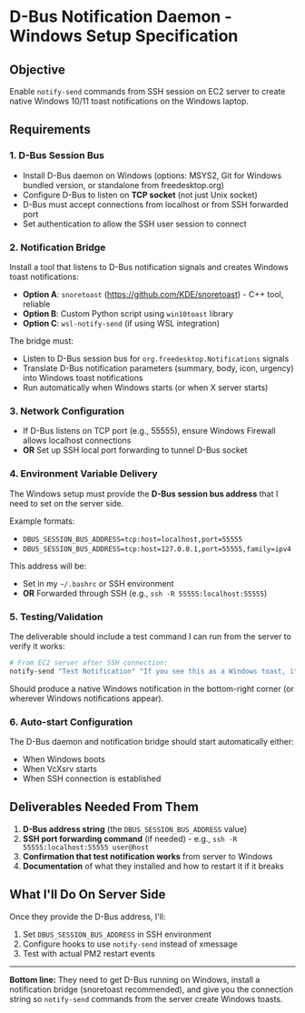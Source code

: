 # D-Bus Notification Daemon - Windows Setup Specification

## Objective
Enable `notify-send` commands from SSH session on EC2 server to create native Windows 10/11 toast notifications on the Windows laptop.

## Requirements

### 1. D-Bus Session Bus
- Install D-Bus daemon on Windows (options: MSYS2, Git for Windows bundled version, or standalone from freedesktop.org)
- Configure D-Bus to listen on **TCP socket** (not just Unix socket)
- D-Bus must accept connections from localhost or from SSH forwarded port
- Set authentication to allow the SSH user session to connect

### 2. Notification Bridge
Install a tool that listens to D-Bus notification signals and creates Windows toast notifications:
- **Option A**: `snoretoast` (https://github.com/KDE/snoretoast) - C++ tool, reliable
- **Option B**: Custom Python script using `win10toast` library
- **Option C**: `wsl-notify-send` (if using WSL integration)

The bridge must:
- Listen to D-Bus session bus for `org.freedesktop.Notifications` signals
- Translate D-Bus notification parameters (summary, body, icon, urgency) into Windows toast notifications
- Run automatically when Windows starts (or when X server starts)

### 3. Network Configuration
- If D-Bus listens on TCP port (e.g., 55555), ensure Windows Firewall allows localhost connections
- **OR** Set up SSH local port forwarding to tunnel D-Bus socket

### 4. Environment Variable Delivery
The Windows setup must provide the **D-Bus session bus address** that I need to set on the server side.

Example formats:
- `DBUS_SESSION_BUS_ADDRESS=tcp:host=localhost,port=55555`
- `DBUS_SESSION_BUS_ADDRESS=tcp:host=127.0.0.1,port=55555,family=ipv4`

This address will be:
- Set in my `~/.bashrc` or SSH environment
- **OR** Forwarded through SSH (e.g., `ssh -R 55555:localhost:55555`)

### 5. Testing/Validation
The deliverable should include a test command I can run from the server to verify it works:

```bash
# From EC2 server after SSH connection:
notify-send "Test Notification" "If you see this as a Windows toast, it works!"
```

Should produce a native Windows notification in the bottom-right corner (or wherever Windows notifications appear).

### 6. Auto-start Configuration
The D-Bus daemon and notification bridge should start automatically either:
- When Windows boots
- When VcXsrv starts
- When SSH connection is established

## Deliverables Needed From Them

1. **D-Bus address string** (the `DBUS_SESSION_BUS_ADDRESS` value)
2. **SSH port forwarding command** (if needed) - e.g., `ssh -R 55555:localhost:55555 user@host`
3. **Confirmation that test notification works** from server to Windows
4. **Documentation** of what they installed and how to restart it if it breaks

## What I'll Do On Server Side

Once they provide the D-Bus address, I'll:
1. Set `DBUS_SESSION_BUS_ADDRESS` in SSH environment
2. Configure hooks to use `notify-send` instead of xmessage
3. Test with actual PM2 restart events

---

**Bottom line:** They need to get D-Bus running on Windows, install a notification bridge (snoretoast recommended), and give you the connection string so `notify-send` commands from the server create Windows toasts.

